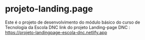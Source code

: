 # projeto-landing.page
Este é o projeto de desenvolvimento do módulo básico do curso de Tecnologia da Escola DNC
link do projeto Landing-page DNC : https://projeto-landingpage-escola-dnc.netlify.app

